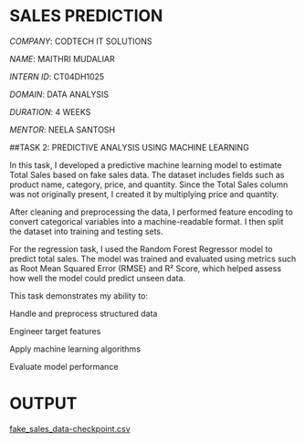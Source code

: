 # SALES PREDICTION

*COMPANY*: CODTECH IT SOLUTIONS

*NAME*: MAITHRI MUDALIAR

*INTERN ID*: CT04DH1025

*DOMAIN*: DATA ANALYSIS

*DURATION*: 4 WEEKS

*MENTOR*: NEELA SANTOSH

##TASK 2: PREDICTIVE ANALYSIS USING MACHINE LEARNING

In this task, I developed a predictive machine learning model to estimate Total Sales based on fake sales data. The dataset includes fields such as product name, category, price, and quantity. Since the Total Sales column was not originally present, I created it by multiplying price and quantity.

After cleaning and preprocessing the data, I performed feature encoding to convert categorical variables into a machine-readable format. I then split the dataset into training and testing sets.

For the regression task, I used the Random Forest Regressor model to predict total sales. The model was trained and evaluated using metrics such as Root Mean Squared Error (RMSE) and R² Score, which helped assess how well the model could predict unseen data.

This task demonstrates my ability to:

Handle and preprocess structured data

Engineer target features

Apply machine learning algorithms

Evaluate model performance

# OUTPUT
[fake_sales_data-checkpoint.csv](https://github.com/user-attachments/files/21115349/fake_sales_data-checkpoint.csv)
